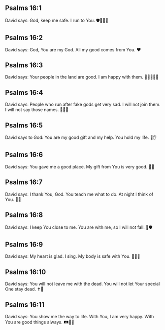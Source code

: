 ## Psalms 16:1
David says: God, keep me safe. I run to You. 🛡️🏃‍♂️🙏
## Psalms 16:2
David says: God, You are my God. All my good comes from You. ❤️
## Psalms 16:3
David says: Your people in the land are good. I am happy with them. 👨‍👩‍👧‍👦😊
## Psalms 16:4
David says: People who run after fake gods get very sad. I will not join them. I will not say those names. 🚫🗿😢
## Psalms 16:5
David says to God: You are my good gift and my help. You hold my life. 🎁✋
## Psalms 16:6
David says: You gave me a good place. My gift from You is very good. 🏡😊
## Psalms 16:7
David says: I thank You, God. You teach me what to do. At night I think of You. 🌙🙏
## Psalms 16:8
David says: I keep You close to me. You are with me, so I will not fall. 🤝🛡️
## Psalms 16:9
David says: My heart is glad. I sing. My body is safe with You. 💖🎵🛌
## Psalms 16:10
David says: You will not leave me with the dead. You will not let Your special One stay dead. ✝️🌅
## Psalms 16:11
David says: You show me the way to life. With You, I am very happy. With You are good things always. 🛤️🙂✨
